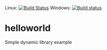 Linux: [![Build Status](https://travis-ci.org/matteodg/helloworld.svg?branch=master)](https://travis-ci.org/matteodg/helloworld) Windows: [![Build status](https://ci.appveyor.com/api/projects/status/n7lrq75br6wd68mq?svg=true)](https://ci.appveyor.com/project/matteodg/helloworld)

# helloworld

Simple dynamic library example
